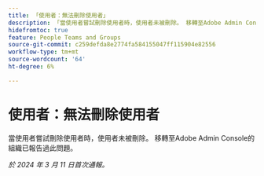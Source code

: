 ```yaml
---
title: 「使用者：無法刪除使用者」
description: 「當使用者嘗試刪除使用者時，使用者未被刪除。 移轉至Adobe Admin Console的組織已報告過此問題。」
hidefromtoc: true
feature: People Teams and Groups
source-git-commit: c259defda8e2774fa584155047ff115904e82556
workflow-type: tm+mt
source-wordcount: '64'
ht-degree: 6%

---
```



# 使用者：無法刪除使用者

當使用者嘗試刪除使用者時，使用者未被刪除。 移轉至Adobe Admin Console的組織已報告過此問題。

_於 2024 年 3 月 11 日首次通報。_


